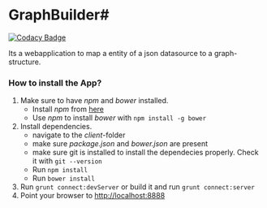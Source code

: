 # GraphBuilder#
[![Codacy Badge](https://api.codacy.com/project/badge/dd66260fdd4540748d05755ede032fac)](https://www.codacy.com)

Its a webapplication to map a entity of a json datasource to a graph-structure.

### How to install the App? ###
1. Make sure to have *npm* and *bower* installed.
	* Install *npm* from [here](http://nodejs.org/)
	* Use *npm* to install *bower* with ```npm install -g bower ```
2. Install dependencies. 
	* navigate to the *client*-folder 
	* make sure *package.json* and *bower.json* are present
	* make sure git is installed to install the dependecies properly. Check it with ```git --version```
	* Run ```npm install```
	* Run ```bower install```
3. Run  ```grunt connect:devServer``` or build it and run ```grunt connect:server```
4. Point your browser to [http://localhost:8888](http://localhost:8888)

